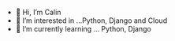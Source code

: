 - 👋 Hi, I’m Calin
- 👀 I’m interested in ...Python, Django and Cloud
- 🌱 I’m currently learning ... Python, Django 



<!---
calinpop/calinpop is a ✨ special ✨ repository because its `README.md` (this file) appears on your GitHub profile.
You can click the Preview link to take a look at your changes.
--->
